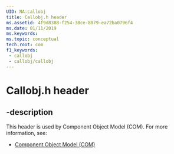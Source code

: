 ```yaml
---
UID: NA:callobj
title: Callobj.h header
ms.assetid: 4f9d8388-f254-38ce-8079-ea72ba0796f4
ms.date: 01/11/2019
ms.keywords: 
ms.topic: conceptual
tech.root: com
f1_keywords:
 - callobj
 - callobj/callobj
---
```


# Callobj.h header


## -description

This header is used by Component Object Model (COM). For more information, see:

- [Component Object Model (COM)](../_com/index.md)

